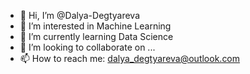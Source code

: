 - 👋 Hi, I’m @Dalya-Degtyareva
- 👀 I’m interested in Machine Learning
- 🌱 I’m currently learning Data Science
- 💞️ I’m looking to collaborate on ...
- 📫 How to reach me: dalya_degtyareva@outlook.com

<!---
Dalya-Degtyareva/Dalya-Degtyareva is a ✨ special ✨ repository because its `README.md` (this file) appears on your GitHub profile.
You can click the Preview link to take a look at your changes.
--->
